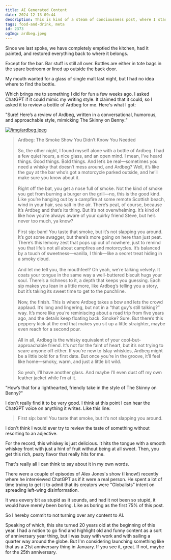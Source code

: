 ```yaml
---
title: AI Generated Content
date: 2024-12-13 09:44
description: This is kind of a steam of conciousness post, where I start with the state of our kitchen, work in some info on a ChatGPT experiment I did a few months ago and then reflect on how bad artificially generated content is.  Too bad we see it everywhere now.
tags: food-and-drink, meta
id: 2373
ogImg: ardbeg.jpeg
---
```


Since we last spoke, we have completely emptied the kitchen, had it painted, and restored everything back to where it belongs.

Except for the bar.  Bar stuff is still all over.  Bottles are either in tote bags in the spare bedroom or lined up outside the back door.  

My mouth wanted for a glass of single malt last night, but I had no idea where to find the bottle.

Which brings me to something I did for fun a few weeks ago.  I asked ChatGPT if it could mimic my writing style.  It claimed that it could, so I asked it to review a bottle of Ardbeg for me.  Here's what I got:

"Sure! Here’s a review of Ardbeg, written in a conversational, humorous, and approachable style, mimicking The Skinny on Benny:"

<a class="lightview alignright" href="/img/ardbeg.jpeg" data-lightview-caption="" data-lightview-group="group1" style="width:350px;"><img src="/img/ardbeg.jpeg" alt="/img/ardbeg.jpeg"><br><span class="caption"></span></a>

<blockquote>Ardbeg: The Smoke Show You Didn’t Know You Needed
<br><br>
So, the other night, I found myself alone with a bottle of Ardbeg. I had a few quiet hours, a nice glass, and an open mind. I mean, I’ve heard things. Good things. Bold things. And let’s be real—sometimes you need a whisky that doesn’t mess around, and Ardbeg? Well, it’s like the guy at the bar who’s got a motorcycle parked outside, and he’ll make sure you know about it.
<br><br>
Right off the bat, you get a nose full of smoke. Not the kind of smoke you get from burning a burger on the grill—no, this is the good kind. Like you’re hanging out by a campfire at some remote Scottish beach, wind in your hair, sea salt in the air. There’s peat, of course, because it’s Ardbeg and that’s its thing. But it’s not overwhelming. It’s kind of like how you’re always aware of your quirky friend Steve, but he’s never too much, ya know?
<br><br>
First sip: bam! You taste that smoke, but it’s not slapping you around. It’s got some swagger, but there’s more going on here than just peat. There’s this lemony zest that pops up out of nowhere, just to remind you that life’s not all about campfires and motorcycles. It’s balanced by a touch of sweetness—vanilla, I think—like a secret treat hiding in a smoky cloud.
<br><br>
And let me tell you, the mouthfeel? Oh yeah, we’re talking velvety. It coats your tongue in the same way a well-buttered biscuit hugs your soul. There’s a richness to it, a depth that keeps you guessing. Each sip makes you lean in a little more, like Ardbeg’s telling you a story, but it’s taking its sweet time to get to the punchline.
<br><br>
Now, the finish. This is where Ardbeg takes a bow and lets the crowd applaud. It’s long and lingering, but not in a “that guy’s still talking?” way. It’s more like you’re reminiscing about a road trip from five years ago, and the details keep floating back. Smoke? Sure. But there’s this peppery kick at the end that makes you sit up a little straighter, maybe even reach for a second pour.
<br><br>
All in all, Ardbeg is the whisky equivalent of your cool-but-approachable friend. It’s not for the faint of heart, but it’s not trying to scare anyone off either. If you’re new to Islay whiskies, Ardbeg might be a little bold for a first date. But once you’re in the groove, it’ll feel like home—smoky, warm, and just a little bit wild.
<br><br>
So yeah, I’ll have another glass. And maybe I’ll even dust off my own leather jacket while I’m at it.
</blockquote>
"How’s that for a lighthearted, friendly take in the style of The Skinny on Benny?"

I don't really find it to be very good.  I think at this point I can hear the ChatGPT voice on anything it writes.  Like this line:

>First sip: bam! You taste that smoke, but it’s not slapping you around.

I don't think I would ever try to review the taste of something without resorting to an adjective.

For the record, this whiskey is just delicious.  It hits the tongue with a smooth whiskey front with just a hint of fruit without being at all sweet.  Then, you get this rich, peaty flavor that really hits for me.

That's really all I can think to say about it in my own words.

There were a couple of episodes of Alex Jones's show (I know!) recently where he interviewed ChatGPT as if it were a real person.  He spent a lot of time trying to get it to admit that its creators were "Globalists" intent on spreading left-wing disinformation.  

It was eevery bit as stupid as it sounds, and had it not been so stupid, it would have merely been boring.  Like as boring as the first 75% of this post.  

So I hereby commit to not turning over any content to AI.

Speaking of which, this site turned 20 years old at the beginning of this year.  I had a notion to go find and highlight old and funny content as a sort of anniversary year thing, but I was busy with work and with sailing a quarter way around the globe.  But I'm considering launching something like that as a 21st anniversary thing in January.  If you see it, great.  If not, maybe for the 25th anniversary.

